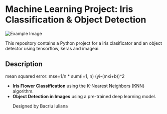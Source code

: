 <!DOCTYPE html>
<html lang="en">
<head>
<meta charset="UTF-8">
<meta name="viewport" content="width=device-width, initial-scale=1.0">

</head>
<body>

<h1>Machine Learning Project: Iris Classification & Object Detection</h1>



<img src="https://github.com/user-attachments/assets/57a8d4e7-f3f7-4b2f-8b65-c787ecadcdab" alt="Example Image">

<p>This repository contains a Python project for a iris clasificator and an object detector using  tensorflow, keras and imageai.</p>


<h2>Description</h2>
mean squared error: mse=1/n * sum(i=1, n) (yi-(mxi+b))^2
<ul>
  <li><strong>Iris Flower Classification</strong> using the K-Nearest Neighbors (KNN) algorithm.</li>
  <li><strong>Object Detection in Images</strong> using a pre-trained deep learning model.</li>



<p>Designed by Bacriu Iuliana</p>

</body>
</html>
